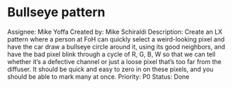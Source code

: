 # Bullseye pattern

Assignee: Mike Yoffa
Created by: Mike Schiraldi
Description: Create an LX pattern where a person at FoH can quickly select a weird-looking pixel and have the car draw a bullseye circle around it, using its good neighbors, and have the bad pixel blink through a cycle of R, G, B, W so that we can tell whether it’s a defective channel or just a loose pixel that’s too far from the diffuser. It should be quick and easy to zero in on these pixels, and you should be able to mark many at once.
Priority: P0
Status: Done